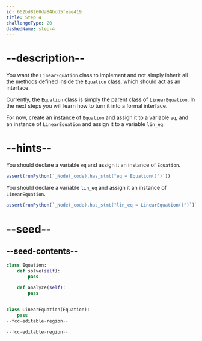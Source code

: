 ```yaml
---
id: 662bd8260da84bdd5feae419
title: Step 4
challengeType: 20
dashedName: step-4
---
```


# --description--

You want the `LinearEquation` class to implement and not simply inherit all the methods defined inside the `Equation` class, which should act as an interface.

Currently, the `Equation` class is simply the parent class of `LinearEquation`. In the next steps you will learn how to turn it into a formal interface.

For now, create an instance of `Equation` and assign it to a variable `eq`, and an instance of `LinearEquation` and assign it to a variable `lin_eq`.

# --hints--

You should declare a variable `eq` and assign it an instance of `Equation`.

```js
assert(runPython(`_Node(_code).has_stmt("eq = Equation()")`))
```

You should declare a variable `lin_eq` and assign it an instance of `LinearEquation`.

```js
assert(runPython(`_Node(_code).has_stmt("lin_eq = LinearEquation()")`))
```

# --seed--

## --seed-contents--

```py
class Equation:
    def solve(self):
        pass
        
    def analyze(self):
        pass
        

class LinearEquation(Equation):
    pass
--fcc-editable-region--

--fcc-editable-region--
```
